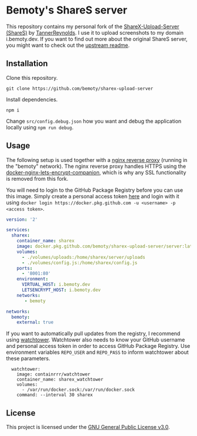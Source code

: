 # Bemoty's ShareS server

This repository contains my personal fork of the [ShareX-Upload-Server (ShareS)](https://github.com/TannerReynolds/ShareX-Upload-Server) by [TannerReynolds](https://github.com/TannerReynolds). I use it to upload screenshots to my domain i.bemoty.dev. If you want to find out more about the original ShareS server, you might want to check out the [upstream readme](https://github.com/TannerReynolds/ShareX-Upload-Server/blob/master/README.md).

## Installation

Clone this repository.

```console
git clone https://github.com/bemoty/sharex-upload-server
```

Install dependencies.

```console
npm i
```

Change `src/config.debug.json` how you want and debug the application locally using `npm run debug`.

## Usage

The following setup is used together with a [nginx reverse proxy](https://github.com/nginx-proxy/nginx-proxy) (running in the "bemoty" network). The nginx reverse proxy handles HTTPS using the [docker-nginx-lets-encrypt-companion](https://github.com/nginx-proxy/docker-letsencrypt-nginx-proxy-companion), which is why any SSL functionality is removed from this fork.

You will need to login to the GitHub Package Registry before you can use this image. Simply create a personal access token [here](https://github.com/settings/tokens) and login with it using `docker login https://docker.pkg.github.com -u <username> -p <access token>`.

```yml
version: '2'

services:
  sharex:
    container_name: sharex
    image: docker.pkg.github.com/bemoty/sharex-upload-server/server:latest
    volumes:
      - ./volumes/uploads:/home/sharex/server/uploads
      - ./volumes/config.js:/home/sharex/config.js
    ports:
      - '8001:80'
    environment:
      VIRTUAL_HOST: i.bemoty.dev
      LETSENCRYPT_HOST: i.bemoty.dev
    networks:
       - bemoty

networks:
  bemoty:
    external: true
```

If you want to automatically pull updates from the registry, I recommend using [watchtower](https://github.com/containrrr/watchtower). Watchtower also needs to know your GitHub username and personal access token in order to access GitHub Package Registry. Use environment variables `REPO_USER` and `REPO_PASS` to inform watchtower about these parameters.

```
  watchtower:
    image: containrrr/watchtower
    container_name: sharex_watchtower
    volumes:
      - /var/run/docker.sock:/var/run/docker.sock
    command: --interval 30 sharex
```

## License

This project is licensed under the [GNU General Public License v3.0](https://choosealicense.com/licenses/gpl-3.0/).